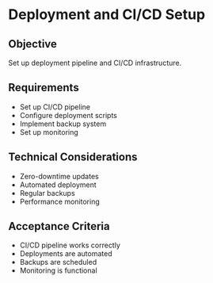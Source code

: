 # Deployment and CI/CD Setup

## Objective
Set up deployment pipeline and CI/CD infrastructure.

## Requirements
- Set up CI/CD pipeline
- Configure deployment scripts
- Implement backup system
- Set up monitoring

## Technical Considerations
- Zero-downtime updates
- Automated deployment
- Regular backups
- Performance monitoring

## Acceptance Criteria
- CI/CD pipeline works correctly
- Deployments are automated
- Backups are scheduled
- Monitoring is functional
